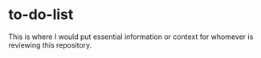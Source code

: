 # to-do-list
This is where I would put essential information or context for whomever is reviewing this repository.
